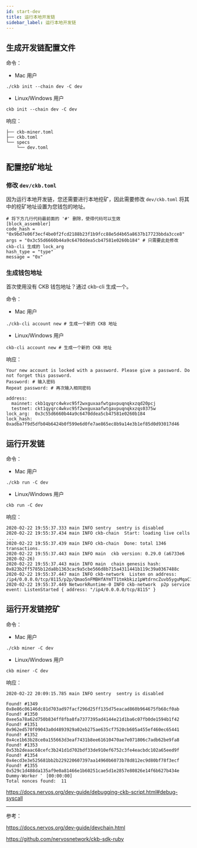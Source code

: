 ```yaml
---
id: start-dev
title: 运行本地开发链
sidebar_label: 运行本地开发链
---
```


## 生成开发链配置文件

命令：
* Mac 用户

```
./ckb init --chain dev -C dev
```

* Linux/Windows 用户

```
ckb init --chain dev -C dev
```

响应：

```shell
├── ckb-miner.toml
├── ckb.toml
└── specs
    └── dev.toml
```

## 配置挖矿地址

### 修改 `dev/ckb.toml`

因为运行本地开发链，您还需要进行本地挖矿，因此需要修改 `dev/ckb.toml` 将其中的挖矿地址设置为您钱包的地址。

```shell
# 将下方几行代码最前面的 '#' 删除，使得代码可以生效
[block_assembler]
code_hash = "0x9bd7e06f3ecf4be0f2fcd2188b23f1b9fcc88e5d4b65a8637b17723bbda3cce8"
args = "0x3c55d6660b44a9c6470ddea5cb47581e0260b184" # 只需要此处修改 ckb-cli 生成的 lock_arg
hash_type = "type"
message = "0x"
```

### 生成钱包地址

首次使用没有 CKB 钱包地址？通过 ckb-cli 生成一个。

命令：
* Mac 用户

```shell
./ckb-cli account new # 生成一个新的 CKB 地址
```

* Linux/Windows 用户

```shell
ckb-cli account new # 生成一个新的 CKB 地址
```

响应：

```shell
Your new account is locked with a password. Please give a password. Do not forget this password.
Password: # 输入密码
Repeat password: # 再次输入相同密码

address:
  mainnet: ckb1qyqrc4wkvc95f2wxguxaafwtgavpuqnqkxzqd20pcj
  testnet: ckt1qyqrc4wkvc95f2wxguxaafwtgavpuqnqkxzqs0375w
lock_arg:  0x3c55d6660b44a9c6470ddea5cb47581e0260b184
lock_hash: 0xadba7f9d5dfb04b6424b0f599e6d0fe7ae865ec8b9a14e3b1ef85d0d93017d46
```

## 运行开发链

命令：
* Mac 用户

```
./ckb run -C dev
```

* Linux/Windows 用户

```
ckb run -C dev
```

响应：
```shell
2020-02-22 19:55:37.333 main INFO sentry  sentry is disabled
2020-02-22 19:55:37.434 main INFO ckb-chain  Start: loading live cells ...
2020-02-22 19:55:37.439 main INFO ckb-chain  Done: total 1346 transactions.
2020-02-22 19:55:37.443 main INFO main  ckb version: 0.29.0 (a6733e6 2020-02-26)
2020-02-22 19:55:37.443 main INFO main  chain genesis hash: 0x823b2ff5785b12da8b1363cac9a5cbe566d8b715a4311441b119c39a0367488c
2020-02-22 19:55:37.447 main INFO ckb-network  Listen on address: /ip4/0.0.0.0/tcp/8115/p2p/Qmao5nFMBHfAYmTT1tmkbkiz1pWtdrncZuvb5yguMqaC1k
2020-02-22 19:55:37.449 NetworkRuntime-0 INFO ckb-network  p2p service event: ListenStarted { address: "/ip4/0.0.0.0/tcp/8115" }

```

## 运行开发链挖矿

命令：
* Mac 用户

```
./ckb miner -C dev
```

* Linux/Windows 用户

```
ckb miner -C dev
```

响应：
```shell
2020-02-22 20:09:15.785 main INFO sentry  sentry is disabled

Found! #1349 0x8e86c06146dc81d703ad97facf296d25ff135d75eacad860b964675fb68cf0ab
Found! #1350 0xee5a78a62d750b834ff8fba8fa7377395ad4144e21d1ba6c07fb0de1594b1f42
Found! #1351 0x962ed570f09043a0d4893929a02eb275ae635cf7520cb605a455ef460ec65441
Found! #1352 0x4ce1b63b28ce0a155663d3eaf7431b8ee61610470ae7e071806c7adb62be9fa8
Found! #1353 0x53b2deaac68cefc3b241d1d702bdf33de910ef6752c3fe4eacbdc102a65eed9f
Found! #1354 0x4ecd3e3e525681bb2b229220607397aa14960b6073b78d812ec9d80bf78f3ecf
Found! #1355 0x529c1d488da135af9e0a81466e1b60251cae5d1e2857e80826e14f6b627b434e
Dummy-Worker ⠁ [00:00:00]
Total nonces found:  11

```



https://docs.nervos.org/dev-guide/debugging-ckb-script.html#debug-syscall

---

参考：

https://docs.nervos.org/dev-guide/devchain.html

https://github.com/nervosnetwork/ckb-sdk-ruby